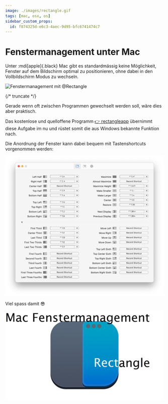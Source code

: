```yaml
---
image: ./images/rectangle.gif
tags: [mac, osx, os]
sidebar_custom_props:
  id: f874325d-e6c3-4aec-9d95-bfc6741474c7
---
```



# Fenstermanagement unter Mac

Unter :mdi[apple]{.black} Mac gibt es standardmässig keine Möglichkeit, Fenster auf dem Bildschirm optimal zu positionieren, ohne dabei in den Vollbildschirm Modus zu wechseln. 

![Fenstermanagement mit [@Rectangle](https://rectangleapp.com/)](images/rectangle.gif)

{/* truncate */}

Gerade wenn oft zwischen Programmen gewechselt werden soll, wäre dies aber praktisch.

Das kostenlose und quelloffene Programm [👉 rectangleapp](https://rectangleapp.com/) übernimmt diese Aufgabe im nu und rüstet somit die aus Windows bekannte Funktion nach.

Die Anordnung der Fenster kann dabei bequem mit Tastenshortcuts vorgenommen werden:

![](images/shortcutScreenshot.jpg)

Viel spass damit 😎


[![--width=200px --float=right](images/logo.jpg)](https://rectangleapp.com/)